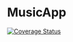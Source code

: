 # MusicApp
[![Coverage Status](https://coveralls.io/repos/github/Basemera/MusicApp/badge.svg?branch=develop)](https://coveralls.io/github/Basemera/MusicApp?branch=master)
